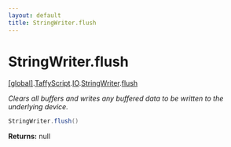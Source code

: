 ```yaml
---
layout: default
title: StringWriter.flush
---
```


# StringWriter.flush

[\[global\]]({{site.baseurl}}/docs/).[TaffyScript]({{site.baseurl}}/docs/TaffyScript/).[IO]({{site.baseurl}}/docs/TaffyScript/IO/).[StringWriter]({{site.baseurl}}/docs/TaffyScript/IO/StringWriter/).[flush]({{site.baseurl}}/docs/TaffyScript/IO/StringWriter/flush/)

_Clears all buffers and writes any buffered data to be written to the underlying device._

```cs
StringWriter.flush()
```

**Returns:** null
